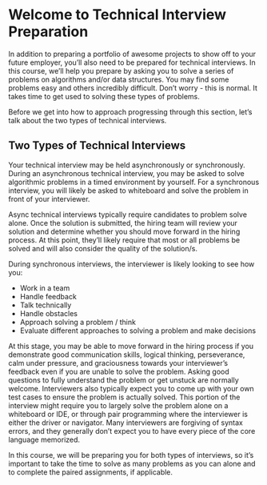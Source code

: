 # Welcome to Technical Interview Preparation

In addition to preparing a portfolio of awesome projects to show off to your
future employer, you’ll also need to be prepared for technical interviews. In
this course, we’ll help you prepare by asking you to solve a series of problems
on algorithms and/or data structures. You may find some problems easy and others
incredibly difficult. Don’t worry - this is normal. It takes time to get used to
solving these types of problems.

Before we get into how to approach progressing through this section, let’s talk
about the two types of technical interviews.

## Two Types of Technical Interviews

Your technical interview may be held asynchronously or synchronously. During an
asynchronous technical interview, you may be asked to solve algorithmic problems
in a timed environment by yourself. For a synchronous interview, you will likely
be asked to whiteboard and solve the problem in front of your interviewer.

Async technical interviews typically require candidates to problem solve alone.
Once the solution is submitted, the hiring team will review your solution and
determine whether you should move forward in the hiring process. At this point,
they’ll likely require that most or all problems be solved and will also
consider the quality of the solution/s.

During synchronous interviews, the interviewer is likely looking to see how you:

- Work in a team
- Handle feedback
- Talk technically
- Handle obstacles
- Approach solving a problem / think
- Evaluate different approaches to solving a problem and make decisions

At this stage, you may be able to move forward in the hiring process if you
demonstrate good communication skills, logical thinking, perseverance, calm
under pressure, and graciousness towards your interviewer’s feedback even if you
are unable to solve the problem. Asking good questions to fully understand the
problem or get unstuck are normally welcome. Interviewers also typically expect
you to come up with your own test cases to ensure the problem is actually
solved. This portion of the interview might require you to largely solve the
problem alone on a whiteboard or IDE, or through pair programming where the
interviewer is either the driver or navigator. Many interviewers are forgiving
of syntax errors, and they generally don’t expect you to have every piece of the
core language memorized.

In this course, we will be preparing you for both types of interviews, so it’s
important to take the time to solve as many problems as you can alone and to
complete the paired assignments, if applicable.
